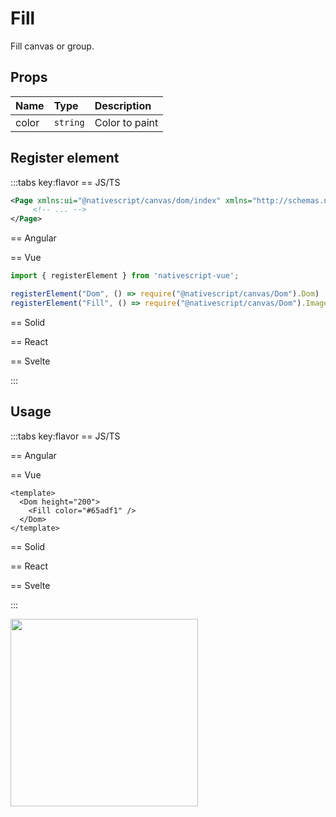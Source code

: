 # Fill

Fill canvas or group.

## Props

| Name  | Type     | Description    |
| :---- | :------- | :------------- |
| color | `string` | Color to paint |


## Register element
:::tabs key:flavor
== JS/TS

```xml
<Page xmlns:ui="@nativescript/canvas/dom/index" xmlns="http://schemas.nativescript.org/tns.xsd">
     <!-- ... -->
</Page>
```

== Angular


== Vue

```ts
import { registerElement } from 'nativescript-vue';

registerElement("Dom", () => require("@nativescript/canvas/Dom").Dom)
registerElement("Fill", () => require("@nativescript/canvas/Dom").Image)
```

== Solid


== React


== Svelte


:::

## Usage

:::tabs key:flavor
== JS/TS



== Angular



== Vue

```vue
<template>
  <Dom height="200">
    <Fill color="#65adf1" />
  </Dom>
</template>
```

== Solid



== React



== Svelte



:::

<img height="300px" width="300px" style="margin-bottom: 12px;" src="/img/fill.webp"/>
